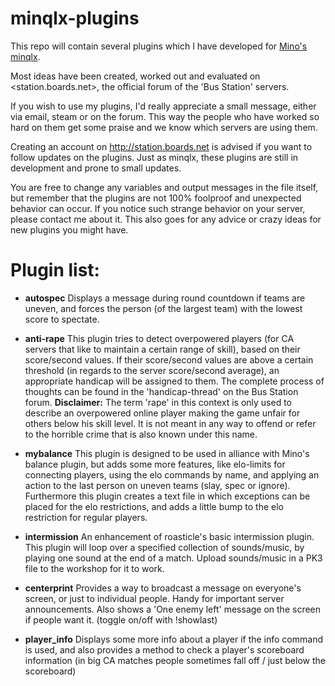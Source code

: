 # minqlx-plugins

This repo will contain several plugins which I have developed for [Mino's minqlx](https://github.com/MinoMino/minqlx "MinoMino/minqlx").

Most ideas have been created, worked out and evaluated on <station.boards.net>, the official forum of the 'Bus Station' servers.

If you wish to use my plugins, I'd really appreciate a small message, either via email, steam or on the forum. 
This way the people who have worked so hard on them get some praise and we know which servers are using them.

Creating an account on <http://station.boards.net> is advised if you want to follow updates on the plugins.
Just as minqlx, these plugins are still in development and prone to small updates.

You are free to change any variables and output messages in the file itself, but remember that the plugins are not 100% foolproof and unexpected behavior can occur. 
If you notice such strange behavior on your server, please contact me about it. 
This also goes for any advice or crazy ideas for new plugins you might have.

# Plugin list:

- **autospec**
Displays a message during round countdown if teams are uneven, and forces the person (of the largest team) with the lowest score to spectate.

- **anti-rape**
This plugin tries to detect overpowered players (for CA servers that like to maintain a certain range of skill), based on their score/second values.
If their score/second values are above a certain threshold (in regards to the server score/second average), an appropriate handicap will be assigned to them.
The complete process of thoughts can be found in the 'handicap-thread' on the Bus Station forum. **Disclaimer:** The term 'rape' in this context is only used to describe an overpowered online player making the game unfair for others below his skill level. It is not meant in any way to offend or refer to the horrible crime that is also known under this name.

- **mybalance**
This plugin is designed to be used in alliance with Mino's balance plugin, but adds some more features, like elo-limits for connecting players, using the elo commands by name, and applying an action to the last person on uneven teams (slay, spec or ignore).
Furthermore this plugin creates a text file in which exceptions can be placed for the elo restrictions, and adds a little bump to the elo restriction for regular players. 

- **intermission**
An enhancement of roasticle's basic intermission plugin. This plugin will loop over a specified collection of sounds/music, by playing one sound at the end of a match. Upload sounds/music in a PK3 file to the workshop for it to work.

- **centerprint**
Provides a way to broadcast a message on everyone's screen, or just to individual people. Handy for important server announcements. Also shows a 'One enemy left' message on the screen if people want it. (toggle on/off with !showlast)

- **player_info**
Displays some more info about a player if the info command is used, and also provides a method to check a player's scoreboard information (in big CA matches people sometimes fall off / just below the scoreboard)



